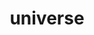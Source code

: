 ---
title: "universe"
id: tag.id
permalink: "/tags/universe"
videos: [72,301,483,542,1005,1006,1022]
---